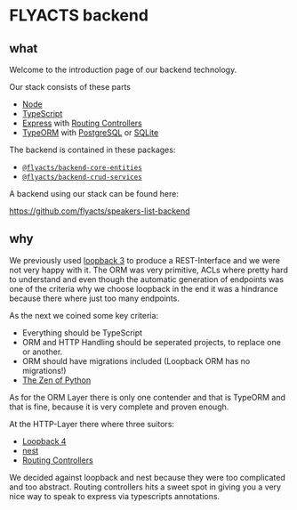 # FLYACTS backend

## what

Welcome to the introduction page of our backend technology.

Our stack consists of these parts

* [Node](https://nodejs.org/en/)
* [TypeScript](https://www.typescriptlang.org/)
* [Express](https://expressjs.com/) with [Routing Controllers](https://github.com/typestack/routing-controllers/)
* [TypeORM](http://typeorm.io) with [PostgreSQL](https://www.postgresql.org/) or [SQLite](https://www.sqlite.org/)


The backend is contained in these packages:

* [`@flyacts/backend-core-entities`](https://github.com/flyacts/backend-core-entities)
* [`@flyacts/backend-crud-services`](https://github.com/flyacts/backend-crud-services)

A backend using our stack can be found here:

https://github.com/flyacts/speakers-list-backend

## why

We previously used [loopback
3](https://github.com/strongloop/loopback) to produce a REST-Interface
and we were not very happy with it. The ORM was very primitive, ACLs
where pretty hard to understand and even though the automatic
generation of endpoints was one of the criteria why we choose loopback
in the end it was a hindrance because there where just too many
endpoints.

As the next we coined some key criteria:

* Everything should be TypeScript
* ORM and HTTP Handling should be seperated projects, to replace one
  or another.
* ORM should have migrations included (Loopback ORM has no
  migrations!)
* [The Zen of Python](https://www.python.org/dev/peps/pep-0020/)

As for the ORM Layer there is only one contender and that is TypeORM
and that is fine, because it is very complete and proven enough.

At the HTTP-Layer there where three suitors:

* [Loopback 4](http://v4.loopback.io/)
* [nest](https://nestjs.com/)
* [Routing
  Controllers](https://github.com/typestack/routing-controllers/)

We decided against loopback and nest because they were too complicated
and too abstract. Routing controllers hits a sweet spot in giving you
a very nice way to speak to express via typescripts
annotations.
